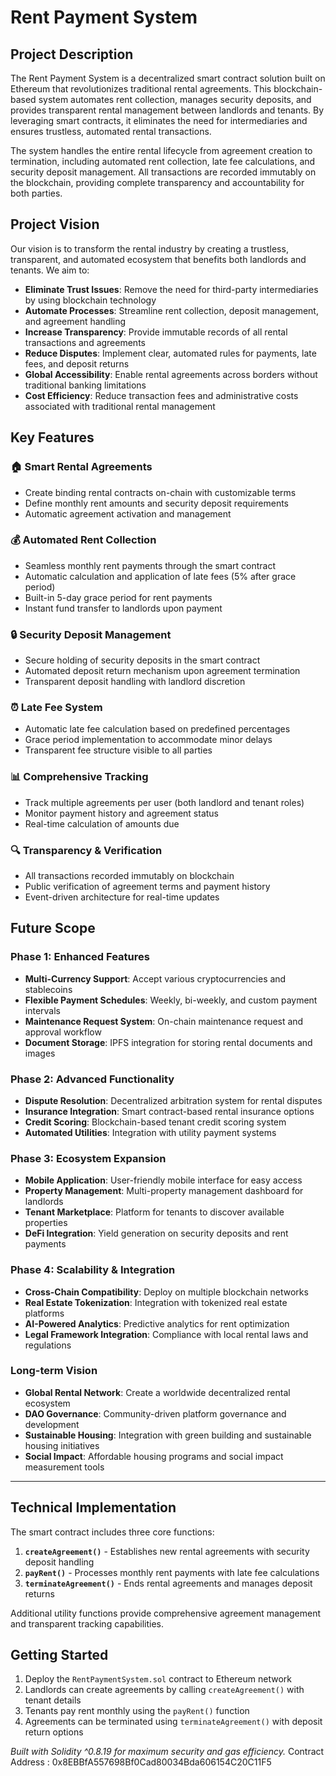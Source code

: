 # Rent Payment System

## Project Description

The Rent Payment System is a decentralized smart contract solution built on Ethereum that revolutionizes traditional rental agreements. This blockchain-based system automates rent collection, manages security deposits, and provides transparent rental management between landlords and tenants. By leveraging smart contracts, it eliminates the need for intermediaries and ensures trustless, automated rental transactions.

The system handles the entire rental lifecycle from agreement creation to termination, including automated rent collection, late fee calculations, and security deposit management. All transactions are recorded immutably on the blockchain, providing complete transparency and accountability for both parties.

## Project Vision

Our vision is to transform the rental industry by creating a trustless, transparent, and automated ecosystem that benefits both landlords and tenants. We aim to:

- **Eliminate Trust Issues**: Remove the need for third-party intermediaries by using blockchain technology
- **Automate Processes**: Streamline rent collection, deposit management, and agreement handling
- **Increase Transparency**: Provide immutable records of all rental transactions and agreements
- **Reduce Disputes**: Implement clear, automated rules for payments, late fees, and deposit returns
- **Global Accessibility**: Enable rental agreements across borders without traditional banking limitations
- **Cost Efficiency**: Reduce transaction fees and administrative costs associated with traditional rental management

## Key Features

### 🏠 **Smart Rental Agreements**
- Create binding rental contracts on-chain with customizable terms
- Define monthly rent amounts and security deposit requirements
- Automatic agreement activation and management

### 💰 **Automated Rent Collection**
- Seamless monthly rent payments through the smart contract
- Automatic calculation and application of late fees (5% after grace period)
- Built-in 5-day grace period for rent payments
- Instant fund transfer to landlords upon payment

### 🔒 **Security Deposit Management**
- Secure holding of security deposits in the smart contract
- Automated deposit return mechanism upon agreement termination
- Transparent deposit handling with landlord discretion

### ⏰ **Late Fee System**
- Automatic late fee calculation based on predefined percentages
- Grace period implementation to accommodate minor delays
- Transparent fee structure visible to all parties

### 📊 **Comprehensive Tracking**
- Track multiple agreements per user (both landlord and tenant roles)
- Monitor payment history and agreement status
- Real-time calculation of amounts due

### 🔍 **Transparency & Verification**
- All transactions recorded immutably on blockchain
- Public verification of agreement terms and payment history
- Event-driven architecture for real-time updates

## Future Scope

### Phase 1: Enhanced Features
- **Multi-Currency Support**: Accept various cryptocurrencies and stablecoins
- **Flexible Payment Schedules**: Weekly, bi-weekly, and custom payment intervals
- **Maintenance Request System**: On-chain maintenance request and approval workflow
- **Document Storage**: IPFS integration for storing rental documents and images

### Phase 2: Advanced Functionality
- **Dispute Resolution**: Decentralized arbitration system for rental disputes
- **Insurance Integration**: Smart contract-based rental insurance options
- **Credit Scoring**: Blockchain-based tenant credit scoring system
- **Automated Utilities**: Integration with utility payment systems

### Phase 3: Ecosystem Expansion
- **Mobile Application**: User-friendly mobile interface for easy access
- **Property Management**: Multi-property management dashboard for landlords
- **Tenant Marketplace**: Platform for tenants to discover available properties
- **DeFi Integration**: Yield generation on security deposits and rent payments

### Phase 4: Scalability & Integration
- **Cross-Chain Compatibility**: Deploy on multiple blockchain networks
- **Real Estate Tokenization**: Integration with tokenized real estate platforms
- **AI-Powered Analytics**: Predictive analytics for rent optimization
- **Legal Framework Integration**: Compliance with local rental laws and regulations

### Long-term Vision
- **Global Rental Network**: Create a worldwide decentralized rental ecosystem
- **DAO Governance**: Community-driven platform governance and development
- **Sustainable Housing**: Integration with green building and sustainable housing initiatives
- **Social Impact**: Affordable housing programs and social impact measurement tools

---

## Technical Implementation

The smart contract includes three core functions:

1. **`createAgreement()`** - Establishes new rental agreements with security deposit handling
2. **`payRent()`** - Processes monthly rent payments with late fee calculations
3. **`terminateAgreement()`** - Ends rental agreements and manages deposit returns

Additional utility functions provide comprehensive agreement management and transparent tracking capabilities.

## Getting Started

1. Deploy the `RentPaymentSystem.sol` contract to Ethereum network
2. Landlords can create agreements by calling `createAgreement()` with tenant details
3. Tenants pay rent monthly using the `payRent()` function
4. Agreements can be terminated using `terminateAgreement()` with deposit return options

*Built with Solidity ^0.8.19 for maximum security and gas efficiency.*
Contract Address : 0x8EBBfA557698Bf0Cad80034Bda606154C20C11F5
